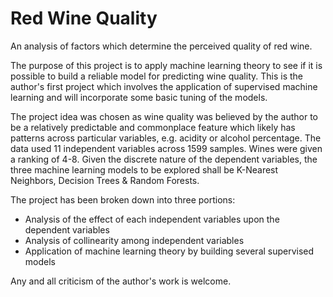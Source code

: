 # Red Wine Quality
An analysis of factors which determine the perceived quality of red wine.

The purpose of this project is to apply machine learning theory to see if it is possible to build a reliable model for predicting wine quality. This is the author's first project which involves the application of supervised machine learning and will incorporate some basic tuning of the models. 

The project idea was chosen as wine quality was believed by the author to be a relatively predictable and commonplace feature which likely has patterns across particular variables, e.g. acidity or alcohol percentage. The data used 11 independent variables across 1599 samples. Wines were given a ranking of 4-8. Given the discrete nature of the dependent variables, the three machine learning models to be explored shall be K-Nearest Neighbors, Decision Trees & Random Forests.

The project has been broken down into three portions: 

- Analysis of the effect of each independent variables upon the dependent variables
- Analysis of collinearity among independent variables
- Application of machine learning theory by building several supervised models

Any and all criticism of the author's work is welcome.
